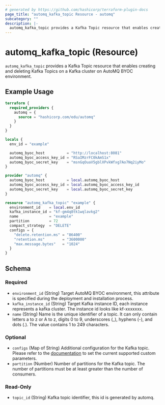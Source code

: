 ```yaml
---
# generated by https://github.com/hashicorp/terraform-plugin-docs
page_title: "automq_kafka_topic Resource - automq"
subcategory: ""
description: |-
  automq_kafka_topic provides a Kafka Topic resource that enables creating and deleting Kafka Topics on a Kafka cluster on AutoMQ BYOC environment.
---
```


# automq_kafka_topic (Resource)

`automq_kafka_topic` provides a Kafka Topic resource that enables creating and deleting Kafka Topics on a Kafka cluster on AutoMQ BYOC environment.

## Example Usage

```terraform
terraform {
  required_providers {
    automq = {
      source = "hashicorp.com/edu/automq"
    }
  }
}

locals {
  env_id = "example"

  automq_byoc_host          = "http://localhost:8081"
  automq_byoc_access_key_id = "RSaIMzrFC0kAmS1x"
  automq_byoc_secret_key    = "msnGqOuaV5gblXPvkWfxg7Ao7Nq2iyMo"
}

provider "automq" {
  automq_byoc_host          = local.automq_byoc_host
  automq_byoc_access_key_id = local.automq_byoc_access_key_id
  automq_byoc_secret_key    = local.automq_byoc_secret_key
}

resource "automq_kafka_topic" "example" {
  environment_id    = local.env_id
  kafka_instance_id = "kf-gm4q8tk1wqlavkg2"
  name              = "example"
  partition         = 72
  compact_strategy  = "DELETE"
  configs = {
    "delete.retention.ms" = "86400"
    "retention.ms"        = "3600000"
    "max.message.bytes"   = "1024"
  }
}
```

<!-- schema generated by tfplugindocs -->
## Schema

### Required

- `environment_id` (String) Target AutoMQ BYOC environment, this attribute is specified during the deployment and installation process.
- `kafka_instance_id` (String) Target Kafka instance ID, each instance represents a kafka cluster. The instance id looks like kf-xxxxxxx.
- `name` (String) Name is the unique identifier of a topic. It can only contain letters a to z or A to z, digits 0 to 9, underscores (_), hyphens (-), and dots (.). The value contains 1 to 249 characters.

### Optional

- `configs` (Map of String) Additional configuration for the Kafka topic. Please refer to the [documentation](https://docs.automq.com/automq-cloud/using-automq-for-kafka/restrictions#topic-level-configuration) to set the current supported custom parameters.
- `partition` (Number) Number of partitions for the Kafka topic. The number of partitions must be at least greater than the number of consumers.

### Read-Only

- `topic_id` (String) Kafka topic identifier, this id is generated by automq.
